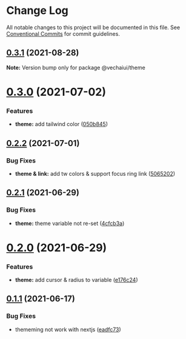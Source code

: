 # Change Log

All notable changes to this project will be documented in this file.
See [Conventional Commits](https://conventionalcommits.org) for commit guidelines.

## [0.3.1](https://github.com/vechai/vechaiui/compare/@vechaiui/theme@0.3.0...@vechaiui/theme@0.3.1) (2021-08-28)

**Note:** Version bump only for package @vechaiui/theme





# [0.3.0](https://github.com/vechai/vechaiui/compare/@vechaiui/theme@0.2.2...@vechaiui/theme@0.3.0) (2021-07-02)


### Features

* **theme:** add tailwind color ([050b845](https://github.com/vechai/vechaiui/commit/050b845bf6dc4d5c999d212ce69378e389a49a74))





## [0.2.2](https://github.com/vechai/vechaiui/compare/@vechaiui/theme@0.2.1...@vechaiui/theme@0.2.2) (2021-07-01)


### Bug Fixes

* **theme & link:** add tw colors & support focus ring link ([5065202](https://github.com/vechai/vechaiui/commit/5065202c07616ad1b69e0b07f9391e395e55f409))





## [0.2.1](https://github.com/vechai/vechaiui/compare/@vechaiui/theme@0.2.0...@vechaiui/theme@0.2.1) (2021-06-29)


### Bug Fixes

* **theme:** theme variable not re-set ([4cfcb3a](https://github.com/vechai/vechaiui/commit/4cfcb3ab9c674f958af6b272a9390b750b0564b1))





# [0.2.0](https://github.com/vechai/vechaiui/compare/@vechaiui/theme@0.1.1...@vechaiui/theme@0.2.0) (2021-06-29)


### Features

* **theme:** add cursor & radius to variable ([e176c24](https://github.com/vechai/vechaiui/commit/e176c24def39299f62b6352183c174d1f3a1bc69))





## [0.1.1](https://github.com/vechai/vechaiui/compare/@vechaiui/theme@0.1.0...@vechaiui/theme@0.1.1) (2021-06-17)


### Bug Fixes

* thememing not work with nextjs ([eadfc73](https://github.com/vechai/vechaiui/commit/eadfc732a9d9995ff8b46bceae51631fa1800b2e))
